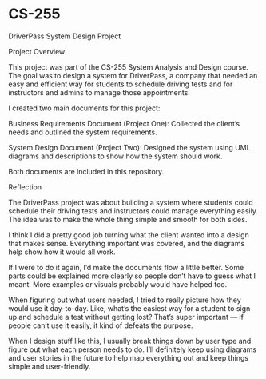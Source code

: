 # CS-255
DriverPass System Design Project

Project Overview

This project was part of the CS-255 System Analysis and Design course. The goal was to design a system for DriverPass, a company that needed an easy and efficient way for students to schedule driving tests and for instructors and admins to manage those appointments.

I created two main documents for this project:

Business Requirements Document (Project One): Collected the client’s needs and outlined the system requirements.

System Design Document (Project Two): Designed the system using UML diagrams and descriptions to show how the system should work.

Both documents are included in this repository.


Reflection

The DriverPass project was about building a system where students could schedule their driving tests and instructors could manage everything easily. The idea was to make the whole thing simple and smooth for both sides.

I think I did a pretty good job turning what the client wanted into a design that makes sense. Everything important was covered, and the diagrams help show how it would all work.

If I were to do it again, I’d make the documents flow a little better. Some parts could be explained more clearly so people don’t have to guess what I meant. More examples or visuals probably would have helped too.

When figuring out what users needed, I tried to really picture how they would use it day-to-day. Like, what’s the easiest way for a student to sign up and schedule a test without getting lost? That’s super important — if people can’t use it easily, it kind of defeats the purpose.

When I design stuff like this, I usually break things down by user type and figure out what each person needs to do. I’ll definitely keep using diagrams and user stories in the future to help map everything out and keep things simple and user-friendly.
